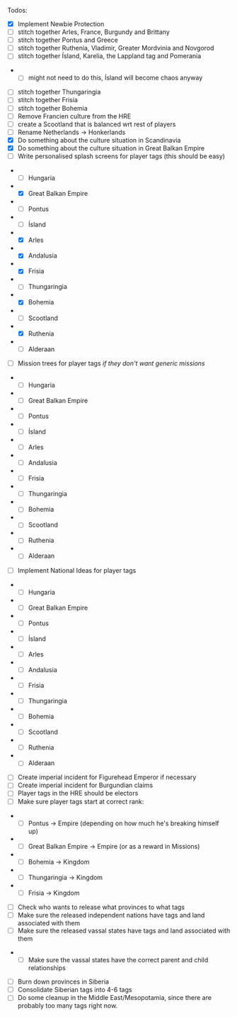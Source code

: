 Todos:
- [X] Implement Newbie Protection
- [ ] stitch together Arles, France, Burgundy and Brittany
- [ ] stitch together Pontus and Greece
- [ ] stitch together Ruthenia, Vladimir, Greater Mordvinia and Novgorod
- [ ] stitch together Ísland, Karelia, the Lappland tag and Pomerania
- - [ ] might not need to do this, Ísland will become chaos anyway
- [ ] stitch together Thungaringia
- [ ] stitch together Frisia
- [ ] stitch together Bohemia
- [ ] Remove Francien culture from the HRE
- [ ] create a Scootland that is balanced wrt rest of players
- [ ] Rename Netherlands -> Honkerlands
- [X] Do something about the culture situation in Scandinavia
- [X] Do something about the culture situation in Great Balkan Empire
- [ ] Write personalised splash screens for player tags (this should be easy)
-  - [ ] Hungaria
-  - [X] Great Balkan Empire
-  - [ ] Pontus
-  - [ ] Ísland
-  - [X] Arles
-  - [X] Andalusia
-  - [X] Frisia
-  - [ ] Thungaringia
-  - [X] Bohemia
-  - [ ] Scootland
-  - [X] Ruthenia
-  - [ ] Alderaan
- [ ] Mission trees for player tags _if they don't want generic missions_
-  - [ ] Hungaria
-  - [ ] Great Balkan Empire
-  - [ ] Pontus
-  - [ ] Ísland
-  - [ ] Arles
-  - [ ] Andalusia
-  - [ ] Frisia
-  - [ ] Thungaringia
-  - [ ] Bohemia
-  - [ ] Scootland
-  - [ ] Ruthenia
-  - [ ] Alderaan
-  [ ] Implement National Ideas for player tags
-  - [ ] Hungaria
-  - [ ] Great Balkan Empire
-  - [ ] Pontus
-  - [ ] Ísland
-  - [ ] Arles
-  - [ ] Andalusia
-  - [ ] Frisia
-  - [ ] Thungaringia
-  - [ ] Bohemia
-  - [ ] Scootland
-  - [ ] Ruthenia
-  - [ ] Alderaan
- [ ] Create imperial incident for Figurehead Emperor if necessary
- [ ] Create imperial incident for Burgundian claims
- [ ] Player tags in the HRE should be electors
- [ ] Make sure player tags start at correct rank:
- - [ ] Pontus -> Empire (depending on how much he's breaking himself up)
- - [ ] Great Balkan Empire -> Empire (or as a reward in Missions)
- - [ ] Bohemia -> Kingdom
- - [ ] Thungaringia -> Kingdom
- - [ ] Frisia -> Kingdom
- [ ] Check who wants to release what provinces to what tags
- [ ] Make sure the released independent nations have tags and land associated with them
- [ ] Make sure the released vassal states have tags and land associated with them
- - [ ] Make sure the vassal states have the correct parent and child relationships
- [ ] Burn down provinces in Siberia
- [ ] Consolidate Siberian tags into 4-6 tags
- [ ] Do some cleanup in the Middle East/Mesopotamia, since there are probably too many tags right now.
